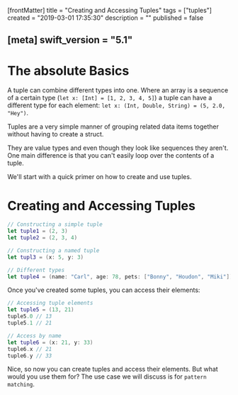 [frontMatter]
title = "Creating and Accessing Tuples"
tags = ["tuples"]
created = "2019-03-01 17:35:30"
description = ""
published = false

[meta]
swift_version = "5.1"
---

# The absolute Basics

A tuple can combine different types into one. Where an array is a sequence
of a certain type (`let x: [Int] = [1, 2, 3, 4, 5]`) a tuple can have
a different type for each element: `let x: (Int, Double, String) = (5, 2.0, "Hey")`.

Tuples are a very simple manner of grouping related data items together without having
to create a struct.

They are value types and even though they look like sequences they aren\'t.
One main difference is that you can't easily loop over the contents of a tuple.

We\'ll start with a quick primer on how to create and use tuples.

# Creating and Accessing Tuples

``` Swift
// Constructing a simple tuple
let tuple1 = (2, 3)
let tuple2 = (2, 3, 4)

// Constructing a named tuple
let tupl3 = (x: 5, y: 3)

// Different types
let tuple4 = (name: "Carl", age: 78, pets: ["Bonny", "Houdon", "Miki"])

```

Once you've created some tuples, you can access their elements:

``` Swift
// Accessing tuple elements
let tuple5 = (13, 21)
tuple5.0 // 13
tuple5.1 // 21

// Access by name
let tuple6 = (x: 21, y: 33)
tuple6.x // 21
tuple6.y // 33
```

Nice, so now you can create tuples and access their elements. But what would you 
use them for? The use case we will discuss is for `pattern matching`.
